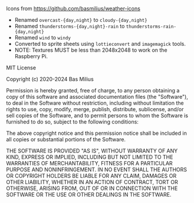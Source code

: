 Icons from https://github.com/basmilius/weather-icons

* Renamed `overcast-{day,night}` to `cloudy-{day,night}`
* Renamed `thunderstorms-{day,night}-rain` to `thunderstorms-rain-{day,night}`
* Renamed `wind` to `windy`
* Converted to sprite sheets using `lottieconvert` and `imagemagick` tools.
* NOTE: Textures MUST be less than 2048x2048 to work on the Raspberry Pi.

MIT License

Copyright (c) 2020-2024 Bas Milius

Permission is hereby granted, free of charge, to any person obtaining a copy
of this software and associated documentation files (the "Software"), to deal
in the Software without restriction, including without limitation the rights
to use, copy, modify, merge, publish, distribute, sublicense, and/or sell
copies of the Software, and to permit persons to whom the Software is
furnished to do so, subject to the following conditions:

The above copyright notice and this permission notice shall be included in all
copies or substantial portions of the Software.

THE SOFTWARE IS PROVIDED "AS IS", WITHOUT WARRANTY OF ANY KIND, EXPRESS OR
IMPLIED, INCLUDING BUT NOT LIMITED TO THE WARRANTIES OF MERCHANTABILITY,
FITNESS FOR A PARTICULAR PURPOSE AND NONINFRINGEMENT. IN NO EVENT SHALL THE
AUTHORS OR COPYRIGHT HOLDERS BE LIABLE FOR ANY CLAIM, DAMAGES OR OTHER
LIABILITY, WHETHER IN AN ACTION OF CONTRACT, TORT OR OTHERWISE, ARISING FROM,
OUT OF OR IN CONNECTION WITH THE SOFTWARE OR THE USE OR OTHER DEALINGS IN THE
SOFTWARE.
